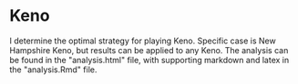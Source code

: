 # Keno
I determine the optimal strategy for playing Keno. Specific case is New Hampshire Keno, but results can be applied to any Keno. The analysis can be found in the "analysis.html" file, with supporting markdown and latex in the "analysis.Rmd" file.
